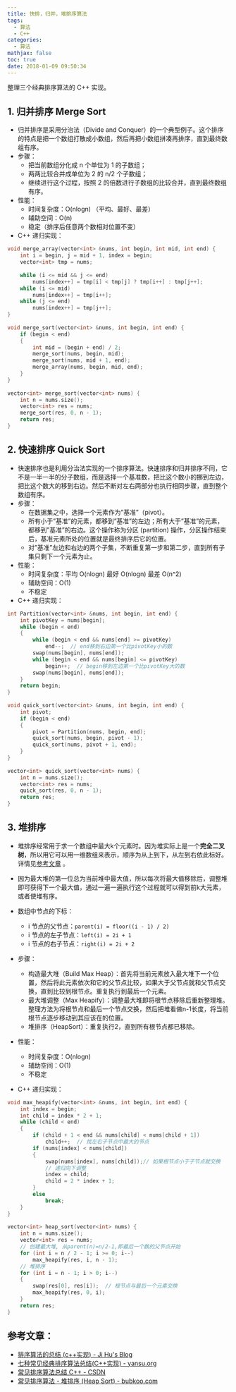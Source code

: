 ```yaml
---
title: 快排，归并，堆排序算法
tags:
  - 算法
  - C++
categories:
  - 算法
mathjax: false
toc: true
date: 2018-01-09 09:50:34
---
```


整理三个经典排序算法的 C++ 实现。

<!--more-->

## 1. 归并排序 Merge Sort

- 归并排序是采用分治法（Divide and Conquer）的一个典型例子。这个排序的特点是把一个数组打散成小数组，然后再把小数组拼凑再排序，直到最终数组有序。
- 步骤：
  - 把当前数组分化成 n 个单位为 1 的子数组；
  - 两两比较合并成单位为 2 的 n/2 个子数组；
  - 继续进行这个过程，按照 2 的倍数进行子数组的比较合并，直到最终数组有序。
- 性能：
  - 时间复杂度：O(nlogn) （平均、最好、最差）
  - 辅助空间：O(n)
  - 稳定（排序后任意两个数相对位置不变）
- C++ 递归实现：

```C++
void merge_array(vector<int> &nums, int begin, int mid, int end) {
    int i = begin, j = mid + 1, index = begin;
    vector<int> tmp = nums;
 
    while (i <= mid && j <= end)
        nums[index++] = tmp[i] < tmp[j] ? tmp[i++] : tmp[j++];
    while (i <= mid)
        nums[index++] = tmp[i++];
    while (j <= end)
        nums[index++] = tmp[j++];
}
 
void merge_sort(vector<int> &nums, int begin, int end) {
    if (begin < end)
    {
        int mid = (begin + end) / 2;
        merge_sort(nums, begin, mid);
        merge_sort(nums, mid + 1, end);
        merge_array(nums, begin, mid, end);
    }
}
 
vector<int> merge_sort(vector<int> nums) {
    int n = nums.size();
    vector<int> res = nums;
    merge_sort(res, 0, n - 1);
    return res;
}
```

## 2. 快速排序 Quick Sort

- 快速排序也是利用分治法实现的一个排序算法。快速排序和归并排序不同，它不是一半一半的分子数组，而是选择一个基准数，把比这个数小的挪到左边，把比这个数大的移到右边。然后不断对左右两部分也执行相同步骤，直到整个数组有序。
- 步骤：
  - 在数据集之中，选择一个元素作为”基准”（pivot）。
  - 所有小于”基准”的元素，都移到”基准”的左边；所有大于”基准”的元素，都移到”基准”的右边。这个操作称为分区 (partition) 操作，分区操作结束后，基准元素所处的位置就是最终排序后它的位置。
  - 对”基准”左边和右边的两个子集，不断重复第一步和第二步，直到所有子集只剩下一个元素为止。
- 性能：
  - 时间复杂度：平均 O(nlogn) 最好 O(nlogn) 最差 O(n^2)
  - 辅助空间：O(1)
  - 不稳定
- C++ 递归实现：

```C++
int Partition(vector<int> &nums, int begin, int end) {
    int pivotKey = nums[begin];
    while (begin < end)
    {
        while (begin < end && nums[end] >= pivotKey)
            end--;  // end移到右边第一个比pivotKey小的数
        swap(nums[begin], nums[end]);
        while (begin < end && nums[begin] <= pivotKey)
            begin++;  // begin移到左边第一个比pivotKey大的数
        swap(nums[begin], nums[end]);
    }
    return begin;
}
 
void quick_sort(vector<int> &nums, int begin, int end) {
    int pivot;
    if (begin < end)
    {
        pivot = Partition(nums, begin, end);
        quick_sort(nums, begin, pivot - 1);
        quick_sort(nums, pivot + 1, end);
    }
}
 
vector<int> quick_sort(vector<int> nums) {
    int n = nums.size();
    vector<int> res = nums;
    quick_sort(res, 0, n - 1);
    return res;
}
```

## 3. 堆排序

- 堆排序经常用于求一个数组中最大k个元素时。因为堆实际上是一个**完全二叉树**，所以用它可以用一维数组来表示，顺序为从上到下，从左到右依此标好。详情见[参考文章](http://bubkoo.com/2014/01/14/sort-algorithm/heap-sort/) 。
- 因为最大堆的第一位总为当前堆中最大值，所以每次将最大值移除后，调整堆即可获得下一个最大值，通过一遍一遍执行这个过程就可以得到前k大元素，或者使堆有序。
- 数组中节点的下标：
  - i 节点的父节点：`parent(i) = floor((i - 1) / 2)`
  - i 节点的左子节点：`left(i) = 2i + 1`
  - i 节点的右子节点：`right(i) = 2i + 2`
- 步骤：
  - 构造最大堆（Build Max Heap）：首先将当前元素放入最大堆下一个位置，然后将此元素依次和它的父节点比较，如果大于父节点就和父节点交换，直到比较到根节点。重复执行到最后一个元素。
  - 最大堆调整（Max Heapify）：调整最大堆即将根节点移除后重新整理堆。整理方法为将根节点和最后一个节点交换，然后把堆看做n-1长度，将当前根节点逐步移动到其应该在的位置。
  - 堆排序（HeapSort）：重复执行2，直到所有根节点都已移除。


- 性能：
  - 时间复杂度：O(nlogn)
  - 辅助空间：O(1)
  - 不稳定
- C++ 递归实现：

```C++
void max_heapify(vector<int> &nums, int begin, int end) {
    int index = begin;
    int child = index * 2 + 1;
    while (child < end)
    {
        if (child + 1 < end && nums[child] < nums[child + 1])
            child++;  // 找左右子节点中最大的节点
        if (nums[index] < nums[child])
        {
            swap(nums[index], nums[child]);// 如果根节点小于子节点就交换
            // 递归向下调整
            index = child;
            child = 2 * index + 1;
        }
        else
            break;
    }
}
 
vector<int> heap_sort(vector<int> nums) {
    int n = nums.size();
    vector<int> res = nums;
    // 创建最大堆, 从parent(n)=n/2-1,即最后一个数的父节点开始
    for (int i = n / 2 - 1; i >= 0; i--)
        max_heapify(res, i, n - 1);
    // 堆排序
    for (int i = n - 1; i > 0; i--)
    {
        swap(res[0], res[i]);  // 根节点与最后一个元素交换
        max_heapify(res, 0, i);
    }
    return res;
}
```

## 参考文章：

- [排序算法的总结 (c++实现) - Ji Hu's Blog](https://hujichn.github.io/2017/03/20/%E6%8E%92%E5%BA%8F%E7%AE%97%E6%B3%95%E7%9A%84%E6%80%BB%E7%BB%93%20(c++%E5%AE%9E%E7%8E%B0)/)
- [七种常见经典排序算法总结(C++实现) - yansu.org](http://yansu.org/2015/09/07/sort-algorithms.html)
- [常见排序算法总结 C++ - CSDN](http://blog.csdn.net/u013949069/article/details/72625925)
- [常见排序算法 - 堆排序 (Heap Sort) - bubkoo.com](http://bubkoo.com/2014/01/14/sort-algorithm/heap-sort/)